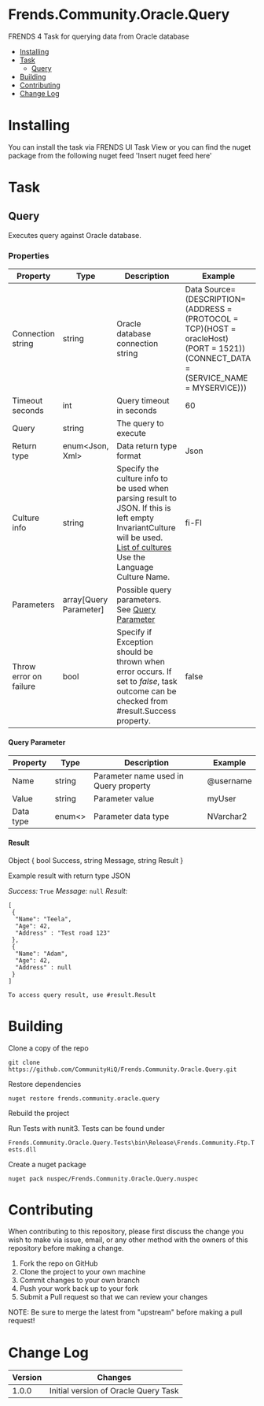 # Frends.Community.Oracle.Query

FRENDS 4 Task for querying data from Oracle database

- [Installing](#installing)
- [Task](#tasks)
	- [Query](#query)
- [Building](#building)
- [Contributing](#contributing)
- [Change Log](#change-log)

# Installing

You can install the task via FRENDS UI Task View or you can find the nuget package from the following nuget feed
'Insert nuget feed here'

# Task

## Query

Executes query against Oracle database.

### Properties

| Property    | Type       | Description     | Example |
| ------------| -----------| --------------- | ------- |
| Connection string | string | Oracle database connection string | Data Source=(DESCRIPTION=(ADDRESS = (PROTOCOL = TCP)(HOST = oracleHost)(PORT = 1521))(CONNECT_DATA = (SERVICE_NAME = MYSERVICE))) |
| Timeout seconds | int | Query timeout in seconds | 60 |
| Query | string | The query to execute | |
| Return type | enum<Json, Xml> | Data return type format | Json |
| Culture info | string | Specify the culture info to be used when parsing result to JSON. If this is left empty InvariantCulture will be used. [List of cultures](https://msdn.microsoft.com/en-us/library/ee825488(v=cs.20).aspx) Use the Language Culture Name. | fi-FI |
| Parameters | array[Query Parameter] | Possible query parameters. See [Query Parameter](#query-parameter) |  |
| Throw error on failure | bool | Specify if Exception should be thrown when error occurs. If set to *false*, task outcome can be checked from #result.Success property. | false |

#### Query Parameter

| Property    | Type       | Description     | Example |
| ------------| -----------| --------------- | ------- |
| Name | string | Parameter name used in Query property | @username |
| Value | string | Parameter value | myUser |
| Data type | enum<> | Parameter data type | NVarchar2 |

#### Result

Object { bool Success, string Message, string Result }

Example result with return type JSON

*Success:* ``` True ```
*Message:* ``` null ```
*Result:* 
```
[ 
 {
  "Name": "Teela",
  "Age": 42,
  "Address" : "Test road 123"
 },
 {
  "Name": "Adam",
  "Age": 42,
  "Address" : null
 }
]
```

```
To access query result, use #result.Result
```

# Building

Clone a copy of the repo

`git clone https://github.com/CommunityHiQ/Frends.Community.Oracle.Query.git`

Restore dependencies

`nuget restore frends.community.oracle.query`

Rebuild the project

Run Tests with nunit3. Tests can be found under

`Frends.Community.Oracle.Query.Tests\bin\Release\Frends.Community.Ftp.Tests.dll`

Create a nuget package

`nuget pack nuspec/Frends.Community.Oracle.Query.nuspec`

# Contributing
When contributing to this repository, please first discuss the change you wish to make via issue, email, or any other method with the owners of this repository before making a change.

1. Fork the repo on GitHub
2. Clone the project to your own machine
3. Commit changes to your own branch
4. Push your work back up to your fork
5. Submit a Pull request so that we can review your changes

NOTE: Be sure to merge the latest from "upstream" before making a pull request!

# Change Log

| Version | Changes |
| ----- | ----- |
| 1.0.0 | Initial version of Oracle Query Task |
